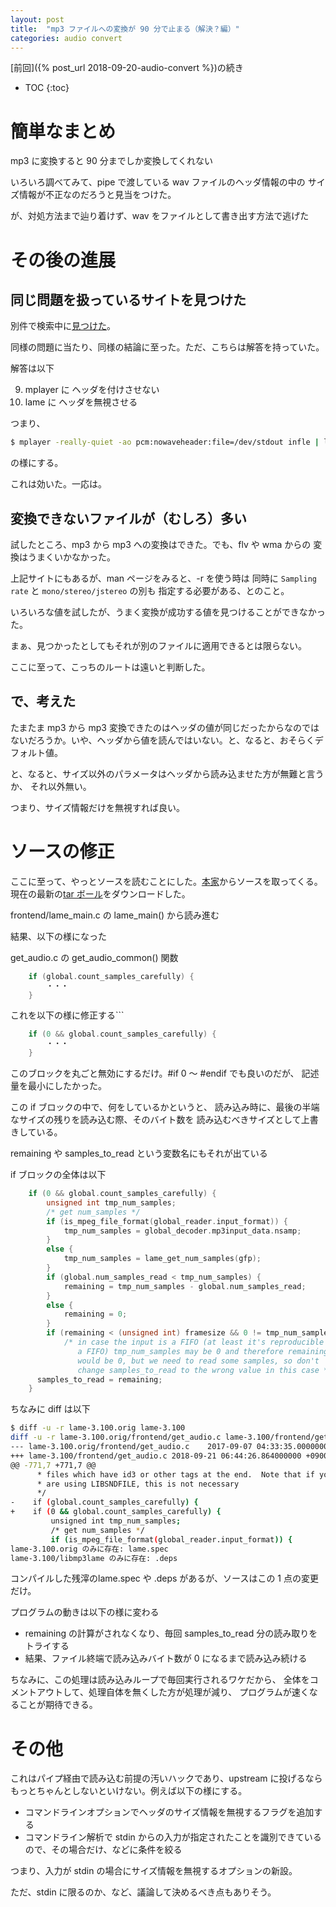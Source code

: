 ```yaml
---
layout: post
title:  "mp3 ファイルへの変換が 90 分で止まる（解決？編）"
categories: audio convert
---
```


[前回]({% post_url 2018-09-20-audio-convert %})の続き

* TOC
{:toc}


# 簡単なまとめ

mp3 に変換すると 90 分までしか変換してくれない

いろいろ調べてみて、pipe で渡している wav ファイルのヘッダ情報の中の
サイズ情報が不正なのだろうと見当をつけた。

が、対処方法まで辿り着けず、wav をファイルとして書き出す方法で逃げた



# その後の進展

## 同じ問題を扱っているサイトを見つけた

別件で検索中に[見つけた](http://gcg00467.xii.jp/wp/archives/461)。

同様の問題に当たり、同様の結論に至った。ただ、こちらは解答を持っていた。

解答は以下

9. mplayer に ヘッダを付けさせない
9. lame に ヘッダを無視させる

つまり、

```sh
$ mplayer -really-quiet -ao pcm:nowaveheader:file=/dev/stdout infle | lame -r - outfile
```
の様にする。

これは効いた。一応は。


## 変換できないファイルが（むしろ）多い
試したところ、mp3 から mp3 への変換はできた。でも、flv や wma からの
変換はうまくいかなかった。

上記サイトにもあるが、man ページをみると、-r を使う時は
同時に ```Sampling rate``` と ```mono/stereo/jstereo``` の別も
指定する必要がある、とのこと。

いろいろな値を試したが、うまく変換が成功する値を見つけることができなかった。

まぁ、見つかったとしてもそれが別のファイルに適用できるとは限らない。

ここに至って、こっちのルートは遠いと判断した。


## で、考えた

たまたま mp3 から mp3 変換できたのはヘッダの値が同じだったからなのではないだろうか。いや、ヘッダから値を読んではいない。と、なると、おそらくデフォルト値。

と、なると、サイズ以外のパラメータはヘッダから読み込ませた方が無難と言うか、
それ以外無い。

つまり、サイズ情報だけを無視すれば良い。


# ソースの修正

ここに至って、やっとソースを読むことにした。[本家](http://lame.sourceforge.net/)からソースを取ってくる。現在の最新の[tar ボール](https://sourceforge.net/projects/lame/files/lame/3.100/)をダウンロードした。

frontend/lame_main.c の lame_main() から読み進む

結果、以下の様になった

get_audio.c の get_audio_common() 関数

```c
    if (global.count_samples_carefully) {
        ・・・
    }
```
これを以下の様に修正する```

```c
    if (0 && global.count_samples_carefully) {
        ・・・
    }
```
このブロックを丸ごと無効にするだけ。#if 0 ～ #endif でも良いのだが、
記述量を最小にしたかった。


この if ブロックの中で、何をしているかというと、
読み込み時に、最後の半端なサイズの残りを読み込む際、そのバイト数を
読み込むべきサイズとして上書きしている。

remaining や samples_to_read という変数名にもそれが出ている


if ブロックの全体は以下

```c
    if (0 && global.count_samples_carefully) {
        unsigned int tmp_num_samples;
        /* get num_samples */
        if (is_mpeg_file_format(global_reader.input_format)) {
            tmp_num_samples = global_decoder.mp3input_data.nsamp;
        }
        else {
            tmp_num_samples = lame_get_num_samples(gfp);
        }
        if (global.num_samples_read < tmp_num_samples) {
            remaining = tmp_num_samples - global.num_samples_read;
        }
        else {
            remaining = 0;
        }
        if (remaining < (unsigned int) framesize && 0 != tmp_num_samples)
            /* in case the input is a FIFO (at least it's reproducible with
               a FIFO) tmp_num_samples may be 0 and therefore remaining
               would be 0, but we need to read some samples, so don't
               change samples_to_read to the wrong value in this case */
	  samples_to_read = remaining;
    }
```


ちなみに diff は以下

```sh
$ diff -u -r lame-3.100.orig lame-3.100
diff -u -r lame-3.100.orig/frontend/get_audio.c lame-3.100/frontend/get_audio.c
--- lame-3.100.orig/frontend/get_audio.c	2017-09-07 04:33:35.000000000 +0900
+++ lame-3.100/frontend/get_audio.c	2018-09-21 06:44:26.864000000 +0900
@@ -771,7 +771,7 @@
      * files which have id3 or other tags at the end.  Note that if you
      * are using LIBSNDFILE, this is not necessary 
      */
-    if (global.count_samples_carefully) {
+    if (0 && global.count_samples_carefully) {
         unsigned int tmp_num_samples;
         /* get num_samples */
         if (is_mpeg_file_format(global_reader.input_format)) {
lame-3.100.orig のみに存在: lame.spec
lame-3.100/libmp3lame のみに存在: .deps
```
コンパイルした残滓のlame.spec や .deps があるが、ソースはこの 1 点の変更だけ。


プログラムの動きは以下の様に変わる

- remaining の計算がされなくなり、毎回 samples_to_read 分の読み取りをトライする
- 結果、ファイル終端で読み込みバイト数が 0 になるまで読み込み続ける



ちなみに、この処理は読み込みループで毎回実行されるワケだから、
全体をコメントアウトして、処理自体を無くした方が処理が減り、
プログラムが速くなることが期待できる。



# その他

これはパイプ経由で読み込む前提の汚いハックであり、upstream に投げるなら
もっとちゃんとしないといけない。例えば以下の様にする。

- コマンドラインオプションでヘッダのサイズ情報を無視するフラグを追加する
- コマンドライン解析で stdin からの入力が指定されたことを識別できているので、その場合だけ、などに条件を絞る

つまり、入力が stdin の場合にサイズ情報を無視するオプションの新設。


ただ、stdin に限るのか、など、議論して決めるべき点もありそう。
